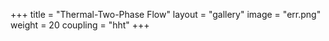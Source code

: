 +++
title = "Thermal-Two-Phase Flow"
layout = "gallery"
image = "err.png"
weight = 20
coupling = "hht"
+++

